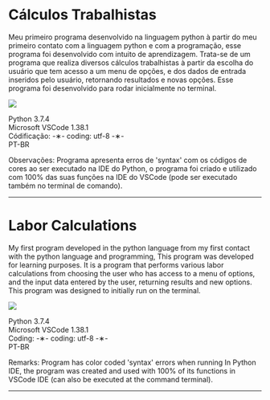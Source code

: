 # Cálculos Trabalhistas

Meu primeiro programa desenvolvido na linguagem python à partir do meu primeiro contato com a linguagem python e com a programação,
esse programa foi desenvolvido com intuito de aprendizagem. Trata-se de um programa que realiza diversos cálculos trabalhistas à partir 
da escolha do usuário que tem acesso a um menu de opções, e dos dados de entrada inseridos pelo usuário, retornando resultados e novas
opções. Esse programa foi desenvolvido para rodar inicialmente no terminal.

![](https://github.com/alpdias/calculos-trabalhistas-python/blob/master/_img/menu-inicial.png)

Python 3.7.4 </br>
Microsoft VSCode 1.38.1 </br>
Códificação: -&lowast;- coding: utf-8 -&lowast;- </br>
PT-BR </br>

Observações: Programa apresenta erros de 'syntax' com os códigos de cores ao ser executado na IDE do Python, o programa foi criado e
utilizado com 100% das suas funções na IDE do VSCode (pode ser executado também no terminal de comando).

---------------------------------------------------------------------------------------------------------------------------------------

# Labor Calculations

My first program developed in the python language from my first contact with the python language and programming, This program was
developed for learning purposes. It is a program that performs various labor calculations from choosing the user who has access to a 
menu of options, and the input data entered by the user, returning results and new
options. This program was designed to initially run on the terminal.

![](https://github.com/alpdias/calculos-trabalhistas-python/blob/master/_img/menu-inicial.png)

Python 3.7.4 </br>
Microsoft VSCode 1.38.1 </br>
Coding: -&lowast;- coding: utf-8 -&lowast;- </br>
PT-BR </br>

Remarks: Program has color coded 'syntax' errors when running In Python IDE, the program was created and used with 100% of its functions
in VSCode IDE (can also be executed at the command terminal).

----------------------------------------------------------------------------------------------------------------------------------------
